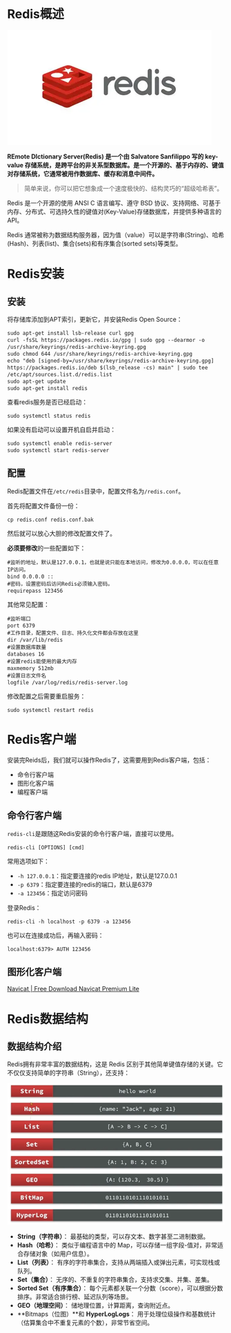# Redis概述

![[python] redis 模块 -- 实现 python 与 Redis 数据库的结合-CSDN博客](./assets/OIP-C.webp)

**REmote DIctionary Server(Redis) 是一个由 Salvatore Sanfilippo 写的 key-value 存储系统，是跨平台的非关系型数据库。是一个开源的、基于内存的、键值对存储系统，它通常被用作数据库、缓存和消息中间件。**

> 简单来说，你可以把它想象成一个速度极快的、结构灵巧的“超级哈希表”。

Redis 是一个开源的使用 ANSI C 语言编写、遵守 BSD 协议、支持网络、可基于内存、分布式、可选持久性的键值对(Key-Value)存储数据库，并提供多种语言的 API。

Redis 通常被称为数据结构服务器，因为值（value）可以是字符串(String)、哈希(Hash)、列表(list)、集合(sets)和有序集合(sorted sets)等类型。

# Redis安装

## 安装

将存储库添加到APT索引，更新它，并安装Redis Open Source：

```shell
sudo apt-get install lsb-release curl gpg
curl -fsSL https://packages.redis.io/gpg | sudo gpg --dearmor -o /usr/share/keyrings/redis-archive-keyring.gpg
sudo chmod 644 /usr/share/keyrings/redis-archive-keyring.gpg
echo "deb [signed-by=/usr/share/keyrings/redis-archive-keyring.gpg] https://packages.redis.io/deb $(lsb_release -cs) main" | sudo tee /etc/apt/sources.list.d/redis.list
sudo apt-get update
sudo apt-get install redis
```

查看redis服务是否已经启动：

```shell
sudo systemctl status redis
```

如果没有启动可以设置开机自启并启动：

```shell
sudo systemctl enable redis-server
sudo systemctl start redis-server
```

## 配置

Redis配置文件在`/etc/redis`目录中，配置文件名为`/redis.conf`。

首先将配置文件备份一份：

```shell
cp redis.conf redis.conf.bak
```

然后就可以放心大胆的修改配置文件了。

**必须要修改**的一些配置如下：

```properties
#监听的地址，默认是127.0.0.1，也就是说只能在本地访问，修改为0.0.0.0，可以在任意IP访问。
bind 0.0.0.0 ::
#密码，设置密码后访问Redis必须输入密码。
requirepass 123456
```

其他常见配置：

```properties
#监听端口
port 6379
#工作目录，配置文件、日志、持久化文件都会存放在这里
dir /var/lib/redis
#设置数据库数量
databases 16
#设置redis能使用的最大内存
maxmemory 512mb
#设置日志文件名
logfile /var/log/redis/redis-server.log
```

修改配置之后需要重启服务：

```shell
sudo systemctl restart redis
```

# Redis客户端

安装完Reids后，我们就可以操作Redis了，这需要用到Redis客户端，包括：

+ 命令行客户端
+ 图形化客户端
+ 编程客户端

## 命令行客户端

`redis-cli`是跟随这Redis安装的命令行客户端，直接可以使用。

```shell
redis-cli [OPTIONS] [cmd]
```

常用选项如下：

+ `-h 127.0.0.1`：指定要连接的redis IP地址，默认是127.0.0.1
+ `-p 6379`：指定要连接的redis的端口，默认是6379
+ `-a 123456`：指定访问密码

登录Redis：

```shell
redis-cli -h localhost -p 6379 -a 123456
```

也可以在连接成功后，再输入密码：

```shell
localhost:6379> AUTH 123456 
```

## 图形化客户端

[Navicat | Free Download Navicat Premium Lite](https://www.navicat.com/en/download/navicat-premium-lite)

# Redis数据结构

## 数据结构介绍  

Redis拥有非常丰富的数据结构，这是 Redis 区别于其他简单键值存储的关键。它不仅仅支持简单的字符串（String），还支持：

![image-20251014182159321](./assets/image-20251014182159321.png)

- **String（字符串）**： 最基础的类型，可以存文本、数字甚至二进制数据。
- **Hash（哈希）**： 类似于编程语言中的 Map，可以存储一组字段-值对，非常适合存储对象（如用户信息）。
- **List（列表）**： 有序的字符串集合，支持从两端插入或弹出元素，可实现栈或队列。
- **Set（集合）**： 无序的、不重复的字符串集合，支持求交集、并集、差集。
- **Sorted Set（有序集合）**： 每个元素都关联一个分数（score），可以根据分数排序。非常适合排行榜、延迟队列等场景。
- **GEO（地理空间）**： 储地理位置，计算距离，查询附近点。
- **Bitmaps（位图）**和 **HyperLogLogs**： 用于处理位级操作和基数统计（估算集合中不重复元素的个数），非常节省空间。